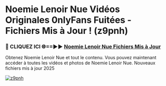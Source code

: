 # Noemie Lenoir Nue Vidéos Originales 0nlyFans Fuitées - Fichiers Mis à Jour ! (z9pnh)

<h3>🔴 CLIQUEZ ICI 🌐==►► <a href="https://tinyurl.com/2pmr4ezf" rel="nofollow">Noemie Lenoir Nue Fichiers Mis à Jour</a></h3>

Obtenez Noemie Lenoir Nue et tout le contenu. Vous pouvez maintenant accéder à toutes les vidéos et photos de Noemie Lenoir Nue. Nouveaux fichiers mis à jour 2025

[![z9pnh](https://i.imgur.com/6SNvagu.gif)](https://tinyurl.com/2pmr4ezf)
